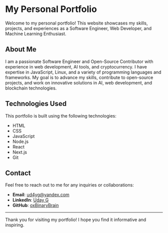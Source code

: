 # My Personal Portfolio

Welcome to my personal portfolio! This website showcases my skills, projects, and experiences as a Software Engineer, Web Developer, and Machine Learning Enthusiast.


## About Me

I am a passionate Software Engineer and Open-Source Contributor with experience in web development, AI tools, and cryptocurrency. I have expertise in JavaScript, Linux, and a variety of programming languages and frameworks. My goal is to advance my skills, contribute to open-source projects, and work on innovative solutions in AI, web development, and blockchain technologies.

## Technologies Used

This portfolio is built using the following technologies:

- HTML
- CSS
- JavaScript
- Node.js
- React
- Next.js
- Git

## Contact

Feel free to reach out to me for any inquiries or collaborations:

- **Email**: [ud4yg@yandex.com](mailto:ud4yg@yandex.com)
- **LinkedIn**: [Uday G](https://www.linkedin.com/in/uday-g-601ba9266/)
- **GitHub**: [oxBinaryBrain](https://github.com/oxBinaryBrain)


---

Thank you for visiting my portfolio! I hope you find it informative and inspiring.
